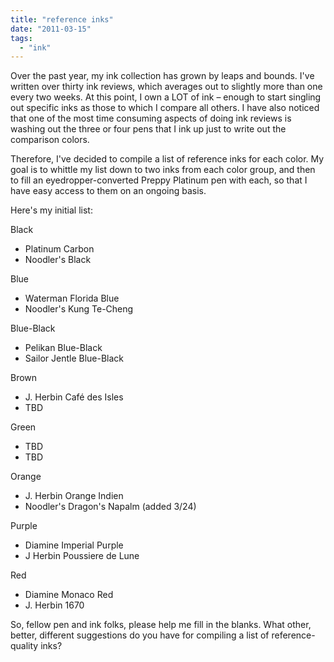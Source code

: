 ```yaml
---
title: "reference inks"
date: "2011-03-15"
tags: 
  - "ink"
---
```


Over the past year, my ink collection has grown by leaps and bounds. I've written over thirty ink reviews, which averages out to slightly more than one every two weeks. At this point, I own a LOT of ink – enough to start singling out specific inks as those to which I compare all others. I have also noticed that one of the most time consuming aspects of doing ink reviews is washing out the three or four pens that I ink up just to write out the comparison colors.

Therefore, I've decided to compile a list of reference inks for each color. My goal is to whittle my list down to two inks from each color group, and then to fill an eyedropper-converted Preppy Platinum pen with each, so that I have easy access to them on an ongoing basis.

Here's my initial list:

Black

- Platinum Carbon
- Noodler's Black

  
Blue

- Waterman Florida Blue
- Noodler's Kung Te-Cheng

  
Blue-Black

- Pelikan Blue-Black
- Sailor Jentle Blue-Black

  
Brown

- J. Herbin Café des Isles
- TBD

  
Green

- TBD
- TBD

  
Orange

- J. Herbin Orange Indien
- Noodler's Dragon's Napalm (added 3/24)

  
Purple

- Diamine Imperial Purple
- J Herbin Poussiere de Lune

  
Red

- Diamine Monaco Red
- J. Herbin 1670

  
So, fellow pen and ink folks, please help me fill in the blanks. What other, better, different suggestions do you have for compiling a list of reference-quality inks?
